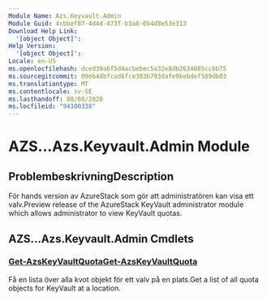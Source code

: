 ```yaml
---
Module Name: Azs.Keyvault.Admin
Module Guid: 4cbbef87-4d4d-473f-b3a8-054d8e53e313
Download Help Link:
  '[object Object]': 
Help Version:
  '[object Object]': 
Locale: en-US
ms.openlocfilehash: dced39a6f5d4acbebec5a32e8db2634085ccbb75
ms.sourcegitcommit: 09eb4dbfcad6fce303b793dafe9bebdef589db03
ms.translationtype: MT
ms.contentlocale: sv-SE
ms.lasthandoff: 08/08/2020
ms.locfileid: "94100338"
---
```

# <span data-ttu-id="b7c84-101">AZS...</span><span class="sxs-lookup"><span data-stu-id="b7c84-101">Azs.Keyvault.Admin Module</span></span>
## <span data-ttu-id="b7c84-102">Problembeskrivning</span><span class="sxs-lookup"><span data-stu-id="b7c84-102">Description</span></span>
<span data-ttu-id="b7c84-103">För hands version av AzureStack som gör att administratören kan visa ett valv.</span><span class="sxs-lookup"><span data-stu-id="b7c84-103">Preview release of the AzureStack KeyVault administrator module which allows administrator to view KeyVault quotas.</span></span> 

## <span data-ttu-id="b7c84-104">AZS...</span><span class="sxs-lookup"><span data-stu-id="b7c84-104">Azs.Keyvault.Admin Cmdlets</span></span>
### [<span data-ttu-id="b7c84-105">Get-AzsKeyVaultQuota</span><span class="sxs-lookup"><span data-stu-id="b7c84-105">Get-AzsKeyVaultQuota</span></span>](Get-AzsKeyVaultQuota.md)
<span data-ttu-id="b7c84-106">Få en lista över alla kvot objekt för ett valv på en plats.</span><span class="sxs-lookup"><span data-stu-id="b7c84-106">Get a list of all quota objects for KeyVault at a location.</span></span>

